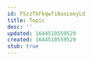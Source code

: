 ```yaml
---
id: FSzzTkFkqwfi8asLeoyLd
title: Topic
desc: ''
updated: 1644510559529
created: 1644510559529
stub: true
---
```



